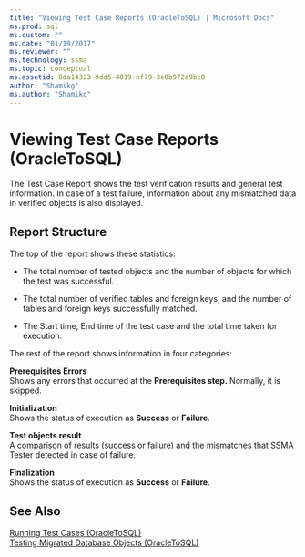 ```yaml
---
title: "Viewing Test Case Reports (OracleToSQL) | Microsoft Docs"
ms.prod: sql
ms.custom: ""
ms.date: "01/19/2017"
ms.reviewer: ""
ms.technology: ssma
ms.topic: conceptual
ms.assetid: 8da14323-9dd6-4019-bf79-3e8b972a9bc0
author: "Shamikg"
ms.author: "Shamikg"
---
```

# Viewing Test Case Reports (OracleToSQL)
The Test Case Report shows the test verification results and general test information. In case of a test failure, information about any mismatched data in verified objects is also displayed.  
  
## Report Structure  
The top of the report shows these statistics:  
  
-   The total number of tested objects and the number of objects for which the test was successful.  
  
-   The total number of verified tables and foreign keys, and the number of tables and foreign keys successfully matched.  
  
-   The Start time, End time of the test case and the total time taken for execution.  
  
The rest of the report shows information in four categories:  
  
**Prerequisites Errors**  
Shows any errors that occurred at the **Prerequisites step.** Normally, it is skipped.  
  
**Initialization**  
Shows the status of execution as **Success** or **Failure**.  
  
**Test objects result**  
A comparison of results (success or failure) and the mismatches that SSMA Tester detected in case of failure.  
  
**Finalization**  
Shows the status of execution as **Success** or **Failure**.  
  
## See Also  
[Running Test Cases &#40;OracleToSQL&#41;](../../ssma/oracle/running-test-cases-oracletosql.md)  
[Testing Migrated Database Objects &#40;OracleToSQL&#41;](../../ssma/oracle/testing-migrated-database-objects-oracletosql.md)  
  
